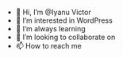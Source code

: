- 👋 Hi, I’m @Iyanu Victor
- 👀 I’m interested in WordPress 
- 🌱 I’m always learning
- 💞️ I’m looking to collaborate on
- 📫 How to reach me

<!---
Bobody/Bobody is a ✨ special ✨ repository because its `README.md` (this file) appears on your GitHub profile.
You can click the Preview link to take a look at your changes.
--->
